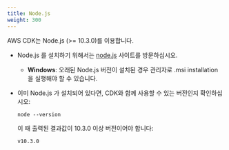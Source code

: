```yaml
---
title: Node.js
weight: 300
---
```


AWS CDK는 Node.js (>= 10.3.0)를 이용합니다.

* Node.js 를 설치하기 위해서는 [node.js](https://nodejs.org) 사이트를 방문하십시오.

    * __Windows__: 오래된 Node.js 버전이 설치된 경우 관리자로 .msi installation 을 실행해야 할 수 있습니다.

* 이미 Node.js 가 설치되어 있다면, CDK와 함께 사용할 수 있는 버전인지 확인하십시오:

    ```
    node --version
    ```

    이 때 출력된 결과값이 10.3.0 이상 버전이어야 합니다:

    ```
    v10.3.0
    ```
